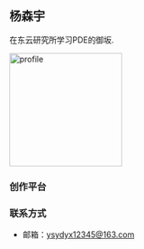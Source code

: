 ## 杨森宇

在东云研究所学习PDE的御坂.

<img width="200" alt="profile" src="https://static.wikia.nocookie.net/nichijou/images/1/15/Hakase.jpg/revision/latest?cb=20190206181116">

### 创作平台


### 


### 联系方式

- 邮箱：ysydyx12345@163.com
